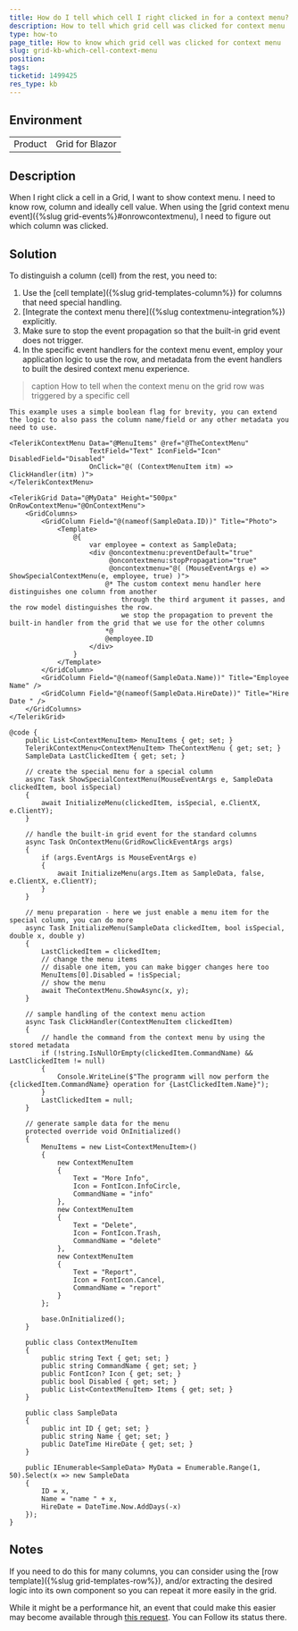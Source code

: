 ```yaml
---
title: How do I tell which cell I right clicked in for a context menu?
description: How to tell which grid cell was clicked for context menu
type: how-to
page_title: How to know which grid cell was clicked for context menu
slug: grid-kb-which-cell-context-menu
position: 
tags: 
ticketid: 1499425
res_type: kb
---
```


## Environment
<table>
	<tbody>
		<tr>
			<td>Product</td>
			<td>Grid for Blazor</td>
		</tr>
	</tbody>
</table>


## Description
When I right click a cell in a Grid, I want to show context menu. I need to know row, column and ideally cell value.  When using the [grid context menu event]({%slug grid-events%}#onrowcontextmenu), I need to figure out which column was clicked.

## Solution
To distinguish a column (cell) from the rest, you need to:

1. Use the [cell template]({%slug grid-templates-column%}) for columns that need special handling.
2. [Integrate the context menu there]({%slug contextmenu-integration%}) explicitly. 
3. Make sure to stop the event propagation so that the built-in grid event does not trigger.
4. In the specific event handlers for the context menu event, employ your application logic to use the row, and metadata from the event handlers to built the desired context menu experience.

>caption How to tell when the context menu on the grid row was triggered by a specific cell

````CSHTML
This example uses a simple boolean flag for brevity, you can extend the logic to also pass the column name/field or any other metadata you need to use.

<TelerikContextMenu Data="@MenuItems" @ref="@TheContextMenu"
                    TextField="Text" IconField="Icon" DisabledField="Disabled"
                    OnClick="@( (ContextMenuItem itm) => ClickHandler(itm) )">
</TelerikContextMenu>

<TelerikGrid Data="@MyData" Height="500px" OnRowContextMenu="@OnContextMenu">
    <GridColumns>
        <GridColumn Field="@(nameof(SampleData.ID))" Title="Photo">
            <Template>
                @{
                    var employee = context as SampleData;
                    <div @oncontextmenu:preventDefault="true"
                         @oncontextmenu:stopPropagation="true"
                         @oncontextmenu="@( (MouseEventArgs e) => ShowSpecialContextMenu(e, employee, true) )">
                        @* The custom context menu handler here distinguishes one column from another
                            through the third argument it passes, and the row model distinguishes the row.
                            we stop the propagation to prevent the built-in handler from the grid that we use for the other columns
                        *@
                        @employee.ID
                    </div>
                }
            </Template>
        </GridColumn>
        <GridColumn Field="@(nameof(SampleData.Name))" Title="Employee Name" />
        <GridColumn Field="@(nameof(SampleData.HireDate))" Title="Hire Date " />
    </GridColumns>
</TelerikGrid>

@code {
    public List<ContextMenuItem> MenuItems { get; set; }
    TelerikContextMenu<ContextMenuItem> TheContextMenu { get; set; }
    SampleData LastClickedItem { get; set; }

    // create the special menu for a special column
    async Task ShowSpecialContextMenu(MouseEventArgs e, SampleData clickedItem, bool isSpecial)
    {
        await InitializeMenu(clickedItem, isSpecial, e.ClientX, e.ClientY);
    }

    // handle the built-in grid event for the standard columns
    async Task OnContextMenu(GridRowClickEventArgs args)
    {
        if (args.EventArgs is MouseEventArgs e)
        {
            await InitializeMenu(args.Item as SampleData, false, e.ClientX, e.ClientY);
        }
    }

    // menu preparation - here we just enable a menu item for the special column, you can do more
    async Task InitializeMenu(SampleData clickedItem, bool isSpecial, double x, double y)
    {
        LastClickedItem = clickedItem;
        // change the menu items
        // disable one item, you can make bigger changes here too
        MenuItems[0].Disabled = !isSpecial;
        // show the menu
        await TheContextMenu.ShowAsync(x, y);
    }

    // sample handling of the context menu action
    async Task ClickHandler(ContextMenuItem clickedItem)
    {
        // handle the command from the context menu by using the stored metadata
        if (!string.IsNullOrEmpty(clickedItem.CommandName) && LastClickedItem != null)
        {
            Console.WriteLine($"The programm will now perform the {clickedItem.CommandName} operation for {LastClickedItem.Name}");
        }
        LastClickedItem = null;
    }

    // generate sample data for the menu
    protected override void OnInitialized()
    {
        MenuItems = new List<ContextMenuItem>()
        {
            new ContextMenuItem
            {
                Text = "More Info",
                Icon = FontIcon.InfoCircle,
                CommandName = "info"
            },
            new ContextMenuItem
            {
                Text = "Delete",
                Icon = FontIcon.Trash,
                CommandName = "delete"
            },
            new ContextMenuItem
            {
                Text = "Report",
                Icon = FontIcon.Cancel,
                CommandName = "report"
            }
        };

        base.OnInitialized();
    }

    public class ContextMenuItem
    {
        public string Text { get; set; }
        public string CommandName { get; set; }
        public FontIcon? Icon { get; set; }
        public bool Disabled { get; set; }
        public List<ContextMenuItem> Items { get; set; }
    }

    public class SampleData
    {
        public int ID { get; set; }
        public string Name { get; set; }
        public DateTime HireDate { get; set; }
    }

    public IEnumerable<SampleData> MyData = Enumerable.Range(1, 50).Select(x => new SampleData
    {
        ID = x,
        Name = "name " + x,
        HireDate = DateTime.Now.AddDays(-x)
    });
}
````

## Notes

If you need to do this for many columns, you can consider using the [row template]({%slug grid-templates-row%}), and/or extracting the desired logic into its own component so you can repeat it more easily in the grid.

While it might be a performance hit, an event that could make this easier may become available through <a href="https://feedback.telerik.com/blazor/1507338-oncellcontextmenu-event" target="_blank">this request</a>. You can Follow its status there.


